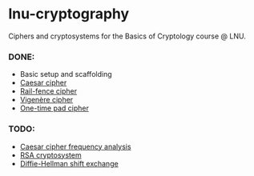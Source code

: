 lnu-cryptography
================

Ciphers and cryptosystems for the Basics of Cryptology course @ LNU.

### DONE:

- Basic setup and scaffolding
- [Caesar cipher](https://en.wikipedia.org/wiki/Caesar_cipher)
- [Rail-fence cipher](https://en.wikipedia.org/wiki/Rail_fence_cipher)
- [Vigenère cipher](https://en.wikipedia.org/wiki/Vigen%C3%A8re_cipher)
- [One-time pad cipher](https://en.wikipedia.org/wiki/One-time_pad)

### TODO:

- [Caesar cipher frequency analysis](https://en.wikipedia.org/wiki/Caesar_cipher#Breaking_the_cipher)
- [RSA cryptosystem](<https://en.wikipedia.org/wiki/RSA_(cryptosystem)>)
- [Diffie-Hellman shift exchange](https://en.wikipedia.org/wiki/Diffie%E2%80%93Hellman_key_exchange)